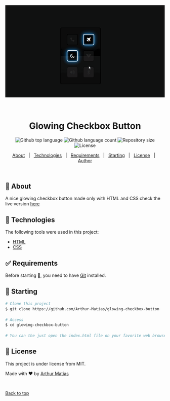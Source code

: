 <div align="center" id="top"> 
  <img src="./src/checkbox-btns.gif" alt="Glowing Checkbox Button" />

  &#xa0;
</div>

<h1 align="center">Glowing Checkbox Button</h1>

<p align="center">
  <img alt="Github top language" src="https://img.shields.io/github/languages/top/Arthur-Matias/glowing-checkbox-button?color=56BEB8">

  <img alt="Github language count" src="https://img.shields.io/github/languages/count/Arthur-Matias/glowing-checkbox-button?color=56BEB8">

  <img alt="Repository size" src="https://img.shields.io/github/repo-size/Arthur-Matias/glowing-checkbox-button?color=56BEB8">

  <img alt="License" src="https://img.shields.io/github/license/Arthur-Matias/glowing-checkbox-button?color=56BEB8">

  <!-- <img alt="Github issues" src="https://img.shields.io/github/issues/Arthur-Matias/glowing-checkbox-button?color=56BEB8" /> -->

  <!-- <img alt="Github forks" src="https://img.shields.io/github/forks/Arthur-Matias/glowing-checkbox-button?color=56BEB8" /> -->

  <!-- <img alt="Github stars" src="https://img.shields.io/github/stars/Arthur-Matias/glowing-checkbox-button?color=56BEB8" /> -->
</p>

<!-- Status -->

<!-- <h4 align="center"> 
	🚧  Glowing Checkbox button 🚀 Under construction...  🚧
</h4> 

<hr> -->

<p align="center">
  <a href="#dart-about">About</a> &#xa0; | &#xa0; 
  <a href="#rocket-technologies">Technologies</a> &#xa0; | &#xa0;
  <a href="#white_check_mark-requirements">Requirements</a> &#xa0; | &#xa0;
  <a href="#checkered_flag-starting">Starting</a> &#xa0; | &#xa0;
  <a href="#memo-license">License</a> &#xa0; | &#xa0;
  <a href="https://github.com/Arthur-Matias" target="_blank">Author</a>
</p>

<br>

## :dart: About ##

A nice glowing checkbox button made only with HTML and CSS check the live version [here](https://arthur-matias.github.io/glowing-ckeckbox-button/)

## :rocket: Technologies ##

The following tools were used in this project:

- [HTML](https://developer.mozilla.org/pt-BR/docs/Web/HTML)
- [CSS](https://developer.mozilla.org/pt-BR/docs/Web/CSS)

## :white_check_mark: Requirements ##

Before starting :checkered_flag:, you need to have [Git](https://git-scm.com) installed.

## :checkered_flag: Starting ##

```bash
# Clone this project
$ git clone https://github.com/Arthur-Matias/glowing-checkbox-button

# Access
$ cd glowing-checkbox-button

# You can the just open the index.html file on your favorite web browser
```

## :memo: License ##

This project is under license from MIT.


Made with :heart: by <a href="https://github.com/Arthur-Matias" target="_blank">Arthur Matias</a>

&#xa0;

<a href="#top">Back to top</a>
